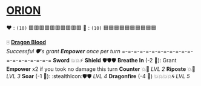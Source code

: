 # [**__ORION__**](<https://youtu.be/AVy7YPNP_zI>)
:heart: : `(10)` :red_square::red_square::red_square::red_square::red_square::red_square::red_square::red_square::red_square::red_square: 
:large_blue_diamond: : `(10)` :blue_square::blue_square::blue_square::blue_square::blue_square::blue_square::blue_square::blue_square::blue_square::blue_square: 

:mahjong: [**Dragon Blood**](https://media.discordapp.net/attachments/1056365502101979146/1168051984272732231/orion.jpg?ex=65505c2e&is=653de72e&hm=9fcfe9bcc2195c9c8188020830b3cac5d5cb0fb4eb3606f9a92230c39b640d9b&=)  
*Successful :shield:'s grant __Empower__ once per turn*
=-=-=-=-=-=-=-=-=-=-=-=-=-=-=-=-=-=-=-=
**Sword** :boom::boom::zap: 
**Shield** :shield::shield::shield:
**Breathe In** (-2 :large_blue_diamond:): Grant __Empower__ x2 if you took no damage this turn
**Counter** :boom::no_entry_sign: *LVL 2*
**Riposte** :boom::dart: *LVL 3*
**Soar** (-1 :large_blue_diamond:): :stealthIcon::shield::shield: *LVL 4*
**Dragonfire** (-4 :large_blue_diamond:) :boom::boom::boom::boom::cyclone: *LVL 5*